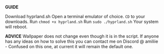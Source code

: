 **GUIDE**

Download hyprland.sh
Open a terminal emulator of choice.
`CD` to your downloads.
Run `chmod +x hyprland.sh`
Run `sudo ./hyprland.sh`
Your system will reboot.

**ADVICE**
Wallpaper does not change even though it is in the script. If anyone has any ideas on how to solve this you can contact me on Discord @ amiliie - Confused on this one, at current it will remain the default one.
